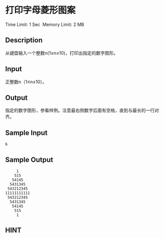 # 打印字母菱形图案
Time Limit: 1 Sec  Memory Limit: 2 MB


## Description
从键盘输入一个整数n(1≤n≤10)，打印出指定的数字图形。



## Input
正整数n（1≤n≤10）。


## Output
指定的数字图形，参看样例。注意最右侧数字后面有空格，直到与最长的一行对齐。


## Sample Input
```
6

```
## Sample Output
```
     1     
    515    
   54145   
  5431345  
 543212345 
11111111111
 543212345 
  5431345  
   54145   
    515    
     1     

```

## HINT
